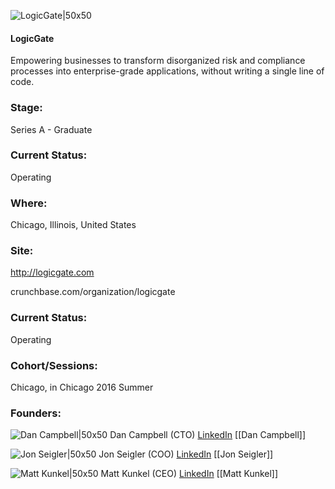 

![LogicGate|50x50](https://apimg.techstars.com/connect/images/image_files/57d308eec2f1c4c4f4000035/original/rect4237.png)

#### LogicGate
Empowering businesses to transform disorganized risk and compliance processes into enterprise-grade applications, without writing a single line of code.

### Stage: 
Series A - Graduate 

### Current Status: 
Operating

### Where:
Chicago, Illinois, United States

### Site:
http://logicgate.com



crunchbase.com/organization/logicgate

### Current Status: 
Operating

### Cohort/Sessions: 
Chicago, in Chicago 2016 Summer

### Founders: 

![Dan Campbell|50x50](https://apimg.techstars.com/connect/images/image_files/57752352808320c0ff00012e/original/dc-headshot-16.jpg) Dan Campbell (CTO) [LinkedIn](https://linkedin.com/in/danielscampbell) [[Dan Campbell]]

![Jon Seigler|50x50](https://apimg.techstars.com/connect/images/image_files/57756217bbe36fa6de00004f/original/Jon_small.png) Jon Seigler (COO) [LinkedIn](https://linkedin.com/in/jonsiegler) [[Jon Seigler]]

![Matt Kunkel|50x50](http://s3.amazonaws.com/ts-accel-connect-uploads/images/image_files/57d31187a93e9f9611000031/original/Kunkel_Matt.jpg) Matt Kunkel (CEO) [LinkedIn](https://linkedin.com/in/matt-kunkel-91056143) [[Matt Kunkel]]


